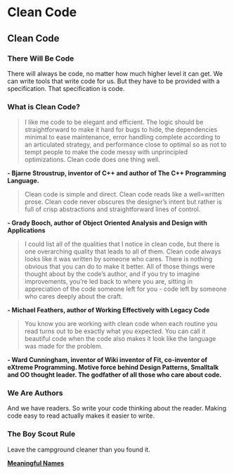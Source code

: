 # Clean Code
## Clean Code

### There Will Be Code
There will always be code, no matter how much higher level it can get. We can write tools that write code for us. But they have to be provided with a specification. That specification is code.

### What is Clean Code?
>I like me code to be elegant and efficient. The logic should be straightforward to make it hard for bugs to hide, the dependencies minimal to ease maintenance, error handling complete according to an articulated strategy, and performance close to optimal so as not to tempt people to make the code messy with unprincipled optimizations. Clean code does one thing well.

**- Bjarne Stroustrup, inventor of C++ and author of The C++ Programming Language.**


> Clean code is simple and direct. Clean code reads like a well=written prose. Clean code never obscures the designer’s intent but rather is full of crisp abstractions and straightforward lines of control.

**- Grady Booch, author of Object Oriented Analysis and Design with Applications**


> I could list all of the qualities that I notice in clean code, but there is one overarching quality that leads to all of them. Clean code always looks like it was written by someone who cares. There is nothing obvious that you can do to make it better. All of those things were thought about by the code’s author, and if you try to imagine improvements, you’re led back to where you are, sitting in appreciation of the code someone left for you - code left by someone who cares deeply about the craft.

**- Michael Feathers, author of Working Effectively with Legacy Code**


> You know you are working with clean code when each routine you read turns out to be exactly what you expected. You can call it beautiful code when the code also makes it look like the language was made for the problem.

**- Ward Cunningham, inventor of Wiki inventor of Fit, co-inventor of eXtreme Programming. Motive force behind Design Patterns, Smalltalk and OO thought leader. The godfather of all those who care about code.**


### We Are Authors
And we have readers. So write your code thinking about the reader. Making code easy to read actually makes it easier to write.


### The Boy Scout Rule
Leave the campground cleaner than you found it.


[**Meaningful Names**](https://github.com/npuri1903/Programming-Books/blob/master/Clean-Code/Meaningful%20Names.md)

